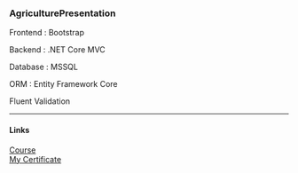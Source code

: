 ### AgriculturePresentation

<p>Frontend : Bootstrap</p> 
<p>Backend  : .NET Core MVC </p>
<p>Database : MSSQL </p>
<p>ORM : Entity Framework Core </p>
<p>Fluent Validation </p>

<hr/>

#### Links 
<a href="https://www.udemy.com/course/csharp-ile-adim-adim-katmanli-mimari/" >Course</a>
<br/>
<a href="https://www.udemy.com/certificate/UC-e58df538-ea97-4452-8874-595771671f76/">My Certificate</a> 


